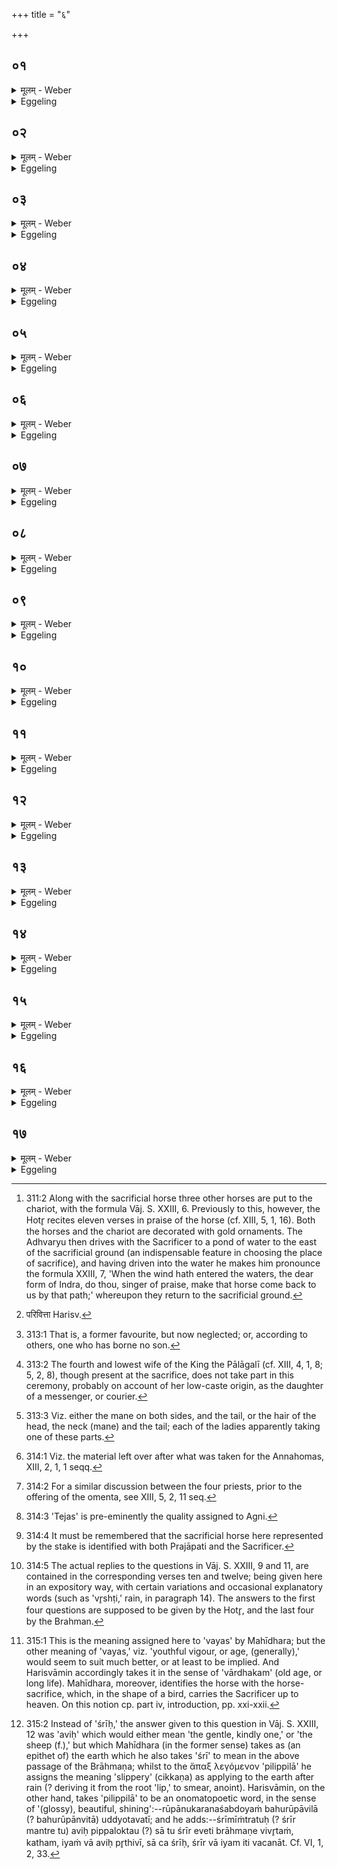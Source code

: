 +++
title = "६"

+++






##  ०१
<details><summary>मूलम् - Weber</summary>

युञ्ज᳘न्ति ब्रध्न᳘मरुषं च᳘रन्तमि᳘ति॥  
असौ वा᳘ आदित्यो᳘ ब्रॗध्नोऽरुॗषोऽमु᳘मेवाॗस्मा आदित्यं᳘ युनक्ति स्वर्ग᳘स्य लोक᳘स्य स᳘मष्ट्यै॥
</details>

<details><summary>Eggeling</summary>

1. [He puts the horse to the chariot [^egg_792] with Vāj. S. XXIII, 5], 'They harness the ruddy bay,

[^egg_792]: 311:2 Along with the sacrificial horse three other horses are put to the chariot, with the formula Vāj. S. XXIII, 6. Previously to this, however, the Hotr̥ recites eleven verses in praise of the horse (cf. XIII, 5, 1, 16). Both the horses and the chariot are decorated  with gold ornaments. The Adhvaryu then drives with the Sacrificer to a pond of water to the east of the sacrificial ground (an indispensable feature in choosing the place of sacrifice), and having driven into the water he makes him pronounce the formula XXIII, 7, 'When the wind hath entered the waters, the dear form of Indra, do thou, singer of praise, make that horse come back to us by that path;' whereupon they return to the sacrificial ground.

moving (round the moveless: the lights shine in the heavens);'--the ruddy bay, doubtless, is yonder sun: it is yonder sun he harnesses for him, for the gaining of the heavenly world.
</details>


##  ०२
<details><summary>मूलम् - Weber</summary>

त᳘दाहुः॥  
प᳘राङ्वा एत᳘स्माद्यज्ञ᳘ एति य᳘स्य पशु᳘रुपा᳘कृतोऽन्य᳘त्र वे᳘देरेती᳘त्येत᳘ᳫं᳘ स्तोतरने᳘न पथा पु᳘नर᳘श्वमा᳘वर्तयासि न इ᳘ति वायुर्वै᳘ स्तोता त᳘मेॗवास्मा एत᳘त्पर᳘स्ताद्दधाति त᳘था ना᳘त्येति॥
</details>

<details><summary>Eggeling</summary>

2. Concerning this they say, 'Surely, the sacrifice goes from him whose beast, when brought up, goes elsewhere than the vedi (altar-ground).' [Let him, therefore, mutter Vāj. S. XXIII, 7,] 'Singer of praise, make that horse come back to us by that path!'--the singer of praise, doubtless, is Vāyu (the wind) it is him he thereby places for him (the Sacrificer) on the other side, and so it does not go beyond that.
</details>


##  ०३
<details><summary>मूलम् - Weber</summary>

अ᳘प वा᳘ एत᳘स्मात्॥  
ते᳘ज इन्द्रिय᳘म् पश᳘वः श्रीः᳘ क्रामन्तिॗ योऽश्वमेधे᳘न य᳘जते॥
</details>

<details><summary>Eggeling</summary>

3. But, indeed, fiery mettle and energy, cattle, and prosperity depart from him who offers the Aśvamedha.
</details>


##  ०४
<details><summary>मूलम् - Weber</summary>

व᳘सवस्त्वाञ्जन्तु॥  
गायत्रे᳘ण छ᳘न्दसे᳘ति म᳘हिष्यभ्य᳘नक्ति ते᳘जो वा आ᳘ज्यं ते᳘जो गायत्री ते᳘जसी एॗवास्मिन्त्समी᳘ची दधाति॥
</details>

<details><summary>Eggeling</summary>

4. With (Vāj. S. XXIII, 8), 'May the Vasus anoint thee with the Gāyatra metre!' the queen consort anoints (the forepart of the unharnessed horse);--ghee is fiery mettle, and the Gāyatrī also is fiery mettle: two kinds of fiery mettle he thus bestows together on him (the Sacrificer).
</details>


##  ०५
<details><summary>मूलम् - Weber</summary>

रुद्रा᳘स्त्वाञ्जन्तु॥  
त्रै᳘ष्टुभेन छ᳘न्दसे᳘ति वा᳘वाता ते᳘जो वा आ᳘ज्यमिन्द्रियं᳘ त्रिष्टुप्ते᳘जश्चैॗवास्मिन्निन्द्रियं᳘ च समी᳘ची दधाति॥
</details>

<details><summary>Eggeling</summary>

5. With, 'May the Rudras anoint thee with the Traishṭubha metre!' the (king's) favourite wife anoints (the middle part):--ghee is fiery mettle, and the Trishṭubh is energy: both fiery

mettle and energy he thus bestows together on him.
</details>


##  ०६
<details><summary>मूलम् - Weber</summary>

आदित्या᳘स्त्वाञ्जन्तु॥  
जा᳘गतेन छ᳘न्दसे᳘ति प᳘रिवृक्ता [^wbr_1] ते᳘जो वा आ᳘ज्यम् पश᳘वो ज᳘गती ते᳘जश्चैॗवास्मिन्पशूं᳘श्च समी᳘ची दधाति॥  

[^wbr_1]: परिवित्ता Harisv.
</details>

<details><summary>Eggeling</summary>

6. With, 'May the Ādityas anoint thee with the Jāgata metre!' a discarded wife [^egg_793] (of the king) anoints (the hindpart);--ghee is fiery mettle, and the Jagatī is cattle: both fiery mettle and cattle he thus bestows together on him.

[^egg_793]: 313:1 That is, a former favourite, but now neglected; or, according to others, one who has borne no son.
</details>


##  ०७
<details><summary>मूलम् - Weber</summary>

प᳘त्न्योऽभ्य᳘ञ्जन्ति॥  
श्रियै वा᳘ एत᳘द्रूपं यत्प᳘त्न्यः श्रि᳘यमेॗवास्मिंस्त᳘द्दधतिॗ नास्मात्ते᳘ज इन्द्रि᳘यम् पश᳘वः श्रीर᳘पक्रामन्ति॥
</details>

<details><summary>Eggeling</summary>

7. It is the wives [^egg_794] that anoint (the horse), for they to wit, (many) wives--are a form of prosperity (or social eminence): it is thus prosperity he confers on him (the Sacrificer), and neither fiery spirit, nor energy, nor cattle, nor prosperity pass away from him.

[^egg_794]: 313:2 The fourth and lowest wife of the King the Pālāgalī (cf. XIII, 4, 1, 8; 5, 2, 8), though present at the sacrifice, does not take part in this ceremony, probably on account of her low-caste origin, as the daughter of a messenger, or courier.
</details>


##  ०८
<details><summary>मूलम् - Weber</summary>

य᳘था वै᳘ हविषो᳘ऽहुतस्य स्क᳘न्देत्॥  
एव᳘मेत᳘त्पशो᳘ स्कन्दति य᳘स्य निक्त᳘स्य लो᳘मानि शी᳘यन्ते य᳘त्काचा᳘नाव᳘यन्ति लो᳘मान्येॗवास्य स᳘म्भरन्ति हिरण्म᳘या भवन्ति त᳘स्योक्तं ब्रा᳘ह्मणमे᳘कश तमेकशतं काचाना᳘वयन्ति शता᳘युर्वै पु᳘रुष आत्मै᳘कशत आ᳘युष्येवा᳘त्मन्प्र᳘तितिष्ठति भूर्भु᳘वः स्व᳘रि᳘ति प्राजापत्याभिरा᳘वयन्ति प्राजापत्यो᳘ऽश्वः स्व᳘यैॗवैनं देव᳘तया स᳘मर्धयन्ति लाजी३ञ्छाची३न्य᳘व्ये ग᳘व्य इत्य᳘तिरिक्तम᳘न्नम᳘श्वायो᳘पा᳘वहरति प्रजा᳘मेॗवान्नादीं᳘ कुरुत एतद᳘न्नमत्त देवा एतद᳘न्नमद्धि प्रजापत इ᳘ति प्रजा᳘मेॗवान्ना᳘द्येन स᳘मर्धयति॥
</details>

<details><summary>Eggeling</summary>

8. But even as some of the offering-material may get spilled before it is offered, so (part of) the victim is here spilled in that the hair of it when wetted comes off. When they (the wives) weave pearls (into the mane and tail) they gather up its hair. They are made of gold: the significance of this has been explained. A hundred and one pearls they weave into (the hair of) each part [^egg_795]; for man has a life of a hundred (years), and his own self (or body) is the one hundred and first: in vital power, in the self, he establishes himself. They weave them in (each) with (one of) the (sacred utterings) relating to Prajāpati, 'Būḥ! bhuvaḥ! svar (earth, air,

[^egg_795]: 313:3 Viz. either the mane on both sides, and the tail, or the hair of the head, the neck (mane) and the tail; each of the ladies apparently taking one of these parts.

heaven)!' for the horse is sacred to Prajāpati: with its own deity he thus supplies it. With, 'Parched grain, or parched groats?--in grain-food and in food from the cow'--he takes down the remaining food [^egg_796] (from the cart) for the horse: he thereby makes the (king's) people eaters of food (prosperous);--'eat ye, gods, this food! eat thou, Prajāpati, this food!' he thereby supplies the people with food.

[^egg_796]: 314:1 Viz. the material left over after what was taken for the Annahomas, XIII, 2, 1, 1 seqq.
</details>


##  ०९
<details><summary>मूलम् - Weber</summary>

अ᳘प वा᳘ एत᳘स्मात्॥  
ते᳘जो ब्रह्मवर्चसं᳘ क्रामतिॗ योऽश्वमेधे᳘न य᳘जते हो᳘ता च ब्रह्मा᳘ च ब्रह्मो᳘द्यं वदत आग्नेयो वै हो᳘ता बार्हस्पत्यो᳘ ब्रह्मा ब्र᳘ह्म बृ᳘हस्प᳘तिस्ते᳘जश्चैॗवास्मिन्ब्रह्मवर्चसं᳘ च समी᳘ची धत्तो यू᳘पमभि᳘तो वदतो य᳘जमानो वै यू᳘पो य᳘जमानमेॗवैतत्ते᳘जसा च ब्रह्मवर्चसे᳘न चोभय᳘तः प᳘रिधत्तः॥
</details>

<details><summary>Eggeling</summary>

9. Verily, fiery spirit and spiritual lustre pass away from him who performs the Aśvamedha. The Hotr̥ and the Brahman engage in a Brahmodya [^egg_797] (theological discussion); for the Hotr̥ relates to Agni, and the Brahman (priest) to Br̥haspati, Br̥haspati being the Brahman (n.): fiery spirit [^egg_798] and spiritual lustre he thus bestows together on him. With the (central) sacrificial stake between them, they discourse together; for the stake is the Sacrificer [^egg_799]: he thus encompasses the Sacrificer on both sides with fiery spirit and spiritual lustre.

[^egg_797]: 314:2 For a similar discussion between the four priests, prior to the offering of the omenta, see XIII, 5, 2, 11 seq.

[^egg_798]: 314:3 'Tejas' is pre-eminently the quality assigned to Agni.

[^egg_799]: 314:4 It must be remembered that the sacrificial horse here represented by the stake is identified with both Prajāpati and the Sacrificer.
</details>


##  १०
<details><summary>मूलम् - Weber</summary>

कः᳘ स्विदेकाकी चरती᳘ति॥  
असौ वा᳘ आदित्य᳘ एकाकी᳘ चरत्येष᳘ ब्रह्मवर्चस᳘म् ब्रह्मवर्चस᳘मेॗवास्मिंस्त᳘द्धत्तः॥
</details>

<details><summary>Eggeling</summary>

10. [The Brahman asks,  Vāj. S. XXIII, 9,] 'Who is it that walketh singly?'--it is yonder sun, doubtless, that walks singly [^egg_800], and he is spiritual

[^egg_800]: 314:5 The actual replies to the questions in Vāj. S. XXIII, 9 and 11, are contained in the corresponding verses ten and twelve; being given here in an expository way, with certain variations and  occasional explanatory words (such as 'vr̥shṭi,' rain, in paragraph 14). The answers to the first four questions are supposed to be given by the Hotr̥, and the last four by the Brahman.

lustre: spiritual lustre the two (priests) thus bestow on him.
</details>


##  ११
<details><summary>मूलम् - Weber</summary>

क᳘ उ स्विज्जायते पु᳘नरि᳘ति॥  
चन्द्रमा वै᳘ जायते पु᳘नरा᳘युरेॗवास्मिंस्त᳘द्धत्तः॥
</details>

<details><summary>Eggeling</summary>

11. 'Who is it that is born again?'--it is the moon, doubtless, that is born again (and -again): vitality they thus bestow on him.
</details>


##  १२
<details><summary>मूलम् - Weber</summary>

कि᳘ᳫं᳘ स्विद्धिम᳘स्य भेषजमि᳘ति॥  
अग्निर्वै᳘ हिम᳘स्य भेषजं ते᳘ज एॗवास्मिंस्त᳘द्धत्तः॥
</details>

<details><summary>Eggeling</summary>

12. 'What is the remedy for cold?'--the remedy for cold, doubtless, is Agni '(fire): fiery spirit they thus bestow on him.
</details>


##  १३
<details><summary>मूलम् - Weber</summary>

कि᳘म्वाव᳘पनम् महदि᳘ति॥  
अयं वै᳘ लोकं᳘ आव᳘पनम् मह᳘दस्मि᳘न्नेव᳘ लोके प्र᳘तितिष्ठति॥
</details>

<details><summary>Eggeling</summary>

13. 'And what is the great vessel?'--the great vessel, doubtless, is this (terrestrial) world: on this earth he thus establishes himself.
</details>


##  १४
<details><summary>मूलम् - Weber</summary>

का᳘ स्विदासीत्पूर्व᳘चित्तिरि᳘ति॥  
द्यौर्वै वृ᳘ष्टिः पूर्व᳘चित्तिर्दि᳘वमेव वृ᳘ष्टिम᳘वरुन्द्धे॥
</details>

<details><summary>Eggeling</summary>

14. [The Hotr̥ asks the Brahman, Vāj. S. XXIII, 11,] 'What was the first conception?'--the first conception, doubtless, was the sky, rain: the sky, rain, he thus secures for himself.
</details>


##  १५
<details><summary>मूलम् - Weber</summary>

कि᳘ᳫं᳘ स्विदासीद्बृहद्व᳘य इ᳘ति॥  
अ᳘श्वो वै᳘ बृहद्व᳘य आ᳘युरेवा᳘वरुन्द्धे॥
</details>

<details><summary>Eggeling</summary>

15. 'Who was the great bird [^egg_801]?'--the great bird, doubtless, was the horse:. vital power he thus secures for himself.

[^egg_801]: 315:1 This is the meaning assigned here to 'vayas' by Mahīdhara; but the other meaning of 'vayas,' viz. 'youthful vigour, or age, (generally),' would seem to suit much better, or at least to be implied. And Harisvāmin accordingly takes it in the sense of 'vārdhakam' (old age, or long life). Mahīdhara, moreover, identifies the horse with the horse-sacrifice, which, in the shape of a bird, carries the Sacrificer up to heaven. On this notion cp. part iv, introduction, pp. xxi-xxii.
</details>


##  १६
<details><summary>मूलम् - Weber</summary>

का᳘ स्विदासीत्पिलिप्पिले᳘ति॥  
श्रीर्वै᳘ पिलिप्पिला श्रि᳘यमेवा᳘वरुन्द्धे॥
</details>

<details><summary>Eggeling</summary>

16. 'Who was the smooth one?'--the smooth one (pilippilā), doubtless, was beauty (śrī [^egg_802]): beauty he thus secures for himself.

[^egg_802]: 315:2 Instead of 'śrīḥ,' the answer given to this question in Vāj. S. XXIII, 12 was 'aviḥ' which would either mean 'the gentle, kindly one,' or 'the sheep (f.),' but which Mahīdhara (in the former sense)  takes as (an epithet of) the earth which he also takes 'śrī' to mean in the above passage of the Brāhmaṇa; whilst to the ἅπαξ λεγόμενον 'pilippilā' he assigns the meaning 'slippery' (cikkaṇa) as applying to the earth after rain (? deriving it from the root 'lip,' to smear, anoint). Harisvāmin, on the other hand, takes 'pilippilā' to be an onomatopoetic word, in the sense of '(glossy), beautiful, shining':--rūpānukaranaśabdoyaṁ bahurūpāvilā (? bahurūpānvitā) uddyotavatī; and he adds:--śrīmīṁtratuḥ (? śrīr mantre tu) aviḥ pippaloktau (?) sā tu śrīr eveti brāhmaṇe vivr̥taṁ, katham, iyaṁ vā aviḥ pr̥thivī, sā ca śrīḥ, śrīr vā iyam iti vacanāt. Cf. VI, 1, 2, 33.
</details>


##  १७
<details><summary>मूलम् - Weber</summary>

का᳘ स्विदासीत्पिशंगिले᳘ति॥  
अहोरात्रे वै᳘ पिशंगिले᳘ अहोरात्र᳘योरेव प्र᳘तितिष्ठति॥
</details>
<details><summary>Eggeling</summary>

17. 'Who was the tawny one?'--the two tawny ones, doubtless, are the day and the night [^sbe44089.htmegg_803]: in the day and night he thus establishes himself.
</details>

